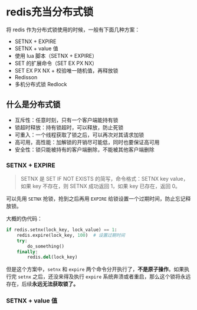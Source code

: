 # redis充当分布式锁

将 redis 作为分布式锁使用的时候，一般有下面几种方案：

- SETNX + EXPIRE
- SETNX + value 值
- 使用 lua 脚本（SETNX + EXPIRE）
- SET 的扩展命令（SET EX PX NX）
- SET EX PX NX + 校验唯一随机值，再释放锁
- Redisson
- 多机分布式锁 Redlock

## 什么是分布式锁

- 互斥性：任意时刻，只有一个客户端能持有锁
- 锁超时释放：持有锁超时，可以释放，防止死锁
- 可重入：一个线程获取了锁之后，可以再次对其请求加锁
- 高可用，高性能：加解锁的开销尽可能低，同时也要保证高可用
- 安全性：锁只能被持有的客户端删除，不能被其他客户端删除

### SETNX + EXPIRE

> SETNX 是 SET IF NOT EXISTS 的简写，命令格式：SETNX key value，如果 key 不存在，则 SETNX  成功返回 1，如果 key 已存在，返回 0。

可以先用 `SETNX` 抢锁，抢到之后再用 `EXPIRE` 给锁设置一个过期时间，防止忘记释放锁。

大概的伪代码：

```python
if redis.setnx(lock_key, lock_value) == 1:
    redis.expire(lock_key, 100)  # 设置过期时间
    try:
        do_something()
    finally:
        redis.del(lock_key)
```

但是这个方案中，`setnx` 和 `expire` 两个命令分开执行了，**不是原子操作**。如果执行完 `setnx` 之后，还没来得及执行 `expire` 系统奔溃或者重启，那么这个锁将永远存在，后续**永远无法获取锁了。**

### SETNX + value 值





